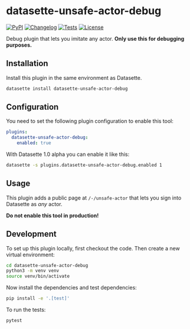 # datasette-unsafe-actor-debug

[![PyPI](https://img.shields.io/pypi/v/datasette-unsafe-actor-debug.svg)](https://pypi.org/project/datasette-unsafe-actor-debug/)
[![Changelog](https://img.shields.io/github/v/release/datasette/datasette-unsafe-actor-debug?include_prereleases&label=changelog)](https://github.com/datasette/datasette-unsafe-actor-debug/releases)
[![Tests](https://github.com/datasette/datasette-unsafe-actor-debug/actions/workflows/test.yml/badge.svg)](https://github.com/datasette/datasette-unsafe-actor-debug/actions/workflows/test.yml)
[![License](https://img.shields.io/badge/license-Apache%202.0-blue.svg)](https://github.com/datasette/datasette-unsafe-actor-debug/blob/main/LICENSE)

Debug plugin that lets you imitate any actor. **Only use this for debugging purposes.**

## Installation

Install this plugin in the same environment as Datasette.
```bash
datasette install datasette-unsafe-actor-debug
```
## Configuration

You need to set the following plugin configuration to enable this tool:

```yaml
plugins:
  datasette-unsafe-actor-debug:
    enabled: true
```

With Datasette 1.0 alpha you can enable it like this:
```bash
datasette -s plugins.datasette-unsafe-actor-debug.enabled 1
```

## Usage

This plugin adds a public page at `/-/unsafe-actor` that lets you sign into Datasette as _any_ actor.

**Do not enable this tool in production!**

## Development

To set up this plugin locally, first checkout the code. Then create a new virtual environment:
```bash
cd datasette-unsafe-actor-debug
python3 -m venv venv
source venv/bin/activate
```
Now install the dependencies and test dependencies:
```bash
pip install -e '.[test]'
```
To run the tests:
```bash
pytest
```
